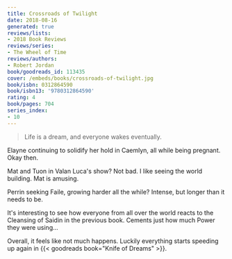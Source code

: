 ```yaml
---
title: Crossroads of Twilight
date: 2018-08-16
generated: true
reviews/lists:
- 2018 Book Reviews
reviews/series:
- The Wheel of Time
reviews/authors:
- Robert Jordan
book/goodreads_id: 113435
cover: /embeds/books/crossroads-of-twilight.jpg
book/isbn: 0312864590
book/isbn13: '9780312864590'
rating: 4
book/pages: 704
series_index:
- 10
---
```

> Life is a dream, and everyone wakes eventually.

Elayne continuing to solidify her hold in Caemlyn, all while being pregnant. Okay then.  

<!--more-->

Mat and Tuon in Valan Luca's show? Not bad. I like seeing the world building. Mat is amusing.  

Perrin seeking Faile, growing harder all the while? Intense, but longer than it needs to be.  

It's interesting to see how everyone from all over the world reacts to the Cleansing of Saidin in the previous book. Cements just how much Power they were using...  

Overall, it feels like not much happens. Luckily everything starts speeding up again in {{< goodreads book="Knife of Dreams" >}}.